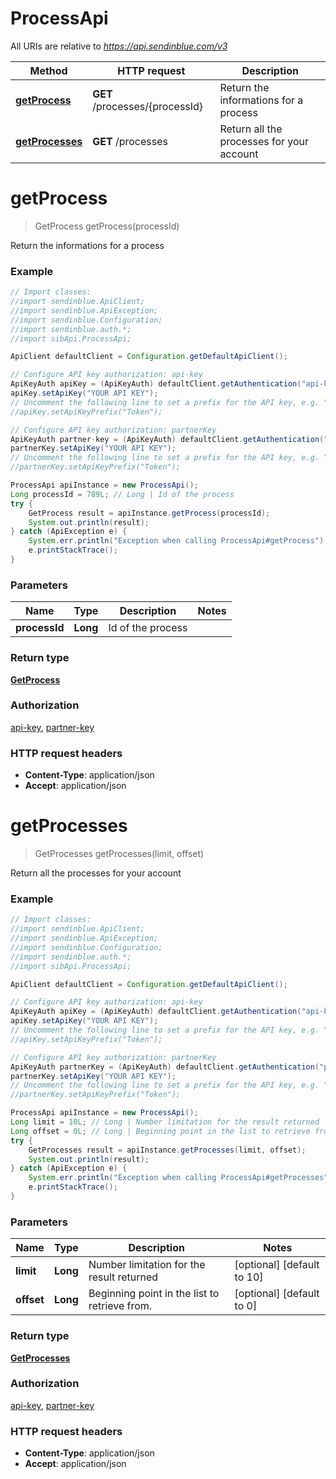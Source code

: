 # ProcessApi

All URIs are relative to *https://api.sendinblue.com/v3*

Method | HTTP request | Description
------------- | ------------- | -------------
[**getProcess**](ProcessApi.md#getProcess) | **GET** /processes/{processId} | Return the informations for a process
[**getProcesses**](ProcessApi.md#getProcesses) | **GET** /processes | Return all the processes for your account


<a name="getProcess"></a>
# **getProcess**
> GetProcess getProcess(processId)

Return the informations for a process

### Example
```java
// Import classes:
//import sendinblue.ApiClient;
//import sendinblue.ApiException;
//import sendinblue.Configuration;
//import sendinblue.auth.*;
//import sibApi.ProcessApi;

ApiClient defaultClient = Configuration.getDefaultApiClient();

// Configure API key authorization: api-key
ApiKeyAuth apiKey = (ApiKeyAuth) defaultClient.getAuthentication("api-key");
apiKey.setApiKey("YOUR API KEY");
// Uncomment the following line to set a prefix for the API key, e.g. "Token" (defaults to null)
//apiKey.setApiKeyPrefix("Token");

// Configure API key authorization: partnerKey
ApiKeyAuth partner-key = (ApiKeyAuth) defaultClient.getAuthentication("partner-key");
partnerKey.setApiKey("YOUR API KEY");
// Uncomment the following line to set a prefix for the API key, e.g. "Token" (defaults to null)
//partnerKey.setApiKeyPrefix("Token");

ProcessApi apiInstance = new ProcessApi();
Long processId = 789L; // Long | Id of the process
try {
    GetProcess result = apiInstance.getProcess(processId);
    System.out.println(result);
} catch (ApiException e) {
    System.err.println("Exception when calling ProcessApi#getProcess");
    e.printStackTrace();
}
```

### Parameters

Name | Type | Description  | Notes
------------- | ------------- | ------------- | -------------
 **processId** | **Long**| Id of the process |

### Return type

[**GetProcess**](GetProcess.md)

### Authorization

[api-key](../README.md#api-key), [partner-key](../README.md#partner-key)

### HTTP request headers

 - **Content-Type**: application/json
 - **Accept**: application/json

<a name="getProcesses"></a>
# **getProcesses**
> GetProcesses getProcesses(limit, offset)

Return all the processes for your account

### Example
```java
// Import classes:
//import sendinblue.ApiClient;
//import sendinblue.ApiException;
//import sendinblue.Configuration;
//import sendinblue.auth.*;
//import sibApi.ProcessApi;

ApiClient defaultClient = Configuration.getDefaultApiClient();

// Configure API key authorization: api-key
ApiKeyAuth apiKey = (ApiKeyAuth) defaultClient.getAuthentication("api-key");
apiKey.setApiKey("YOUR API KEY");
// Uncomment the following line to set a prefix for the API key, e.g. "Token" (defaults to null)
//apiKey.setApiKeyPrefix("Token");

// Configure API key authorization: partnerKey
ApiKeyAuth partnerKey = (ApiKeyAuth) defaultClient.getAuthentication("partner-key");
partnerKey.setApiKey("YOUR API KEY");
// Uncomment the following line to set a prefix for the API key, e.g. "Token" (defaults to null)
//partnerKey.setApiKeyPrefix("Token");

ProcessApi apiInstance = new ProcessApi();
Long limit = 10L; // Long | Number limitation for the result returned
Long offset = 0L; // Long | Beginning point in the list to retrieve from.
try {
    GetProcesses result = apiInstance.getProcesses(limit, offset);
    System.out.println(result);
} catch (ApiException e) {
    System.err.println("Exception when calling ProcessApi#getProcesses");
    e.printStackTrace();
}
```

### Parameters

Name | Type | Description  | Notes
------------- | ------------- | ------------- | -------------
 **limit** | **Long**| Number limitation for the result returned | [optional] [default to 10]
 **offset** | **Long**| Beginning point in the list to retrieve from. | [optional] [default to 0]

### Return type

[**GetProcesses**](GetProcesses.md)

### Authorization

[api-key](../README.md#api-key), [partner-key](../README.md#partner-key)

### HTTP request headers

 - **Content-Type**: application/json
 - **Accept**: application/json

